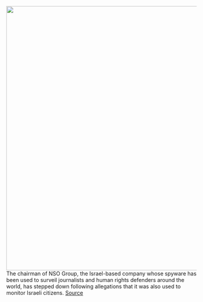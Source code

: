<img src='https://cdn.vox-cdn.com/thumbor/NKVDyHbhB35p7crwrqC0JgubJyw=/0x0:2040x1360/1200x800/filters:focal(857x517:1183x843)/cdn.vox-cdn.com/uploads/chorus_image/image/70429691/acastro_180109_1777_0001.0.jpg' width='700px' /><br/>
The chairman of NSO Group, the Israel-based company whose spyware has been used to surveil journalists and human rights defenders around the world, has stepped down following allegations that it was also used to monitor Israeli citizens.
<a href='https://www.theverge.com/2022/1/25/22900706/nso-chairman-domestic-spying-allegations-israel-pegasus'> Source <a/>